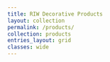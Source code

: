 ```yaml
---
title: RIW Decorative Products
layout: collection
permalink: /products/
collection: products
entries_layout: grid
classes: wide
---
```

